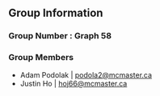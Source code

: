 Group Information
------------------

### Group Number : Graph 58

### Group Members
+ Adam Podolak | podola2@mcmaster.ca 
+ Justin Ho | hoj66@mcmaster.ca
